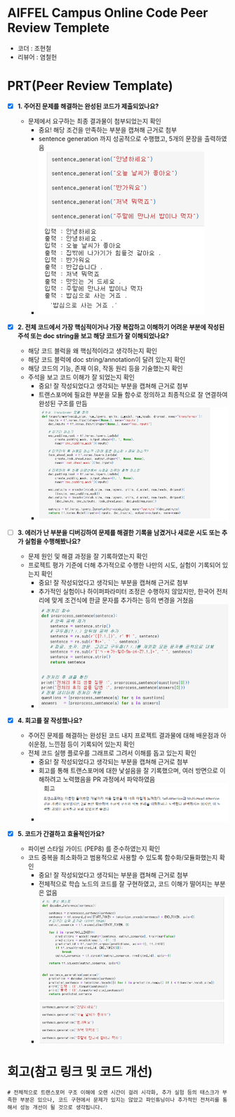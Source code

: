 # AIFFEL Campus Online Code Peer Review Templete
- 코더 : 조현철
- 리뷰어 : 염철헌


# PRT(Peer Review Template)
- [X]  **1. 주어진 문제를 해결하는 완성된 코드가 제출되었나요?**
    - 문제에서 요구하는 최종 결과물이 첨부되었는지 확인
        - 중요! 해당 조건을 만족하는 부분을 캡쳐해 근거로 첨부
        - sentence generation 까지 성공적으로 수행했고, 5개의 문장을 출력하였음
        - ![1](images/1.png)
    
- [X]  **2. 전체 코드에서 가장 핵심적이거나 가장 복잡하고 이해하기 어려운 부분에 작성된 
주석 또는 doc string을 보고 해당 코드가 잘 이해되었나요?**
    - 해당 코드 블럭을 왜 핵심적이라고 생각하는지 확인
    - 해당 코드 블럭에 doc string/annotation이 달려 있는지 확인
    - 해당 코드의 기능, 존재 이유, 작동 원리 등을 기술했는지 확인
    - 주석을 보고 코드 이해가 잘 되었는지 확인
        - 중요! 잘 작성되었다고 생각되는 부분을 캡쳐해 근거로 첨부
        - 트랜스포머에 필요한 부분을 모듈 함수로 정의하고 최종적으로 잘 연결하여 완성된 구조를 만듬
        - ![2](images/2.png)
        
- [ ]  **3. 에러가 난 부분을 디버깅하여 문제를 해결한 기록을 남겼거나
새로운 시도 또는 추가 실험을 수행해봤나요?**
    - 문제 원인 및 해결 과정을 잘 기록하였는지 확인
    - 프로젝트 평가 기준에 더해 추가적으로 수행한 나만의 시도, 
    실험이 기록되어 있는지 확인
        - 중요! 잘 작성되었다고 생각되는 부분을 캡쳐해 근거로 첨부
        - 추가적인 실험이나 하이퍼파라미터 조정은 수행하지 않았지만, 한국어 전처리에 맞게 조건식에 한글 문자를 추가하는 등의 변경을 거쳤음
        - ![3](images/3.png)
        
- [X]  **4. 회고를 잘 작성했나요?**
    - 주어진 문제를 해결하는 완성된 코드 내지 프로젝트 결과물에 대해
    배운점과 아쉬운점, 느낀점 등이 기록되어 있는지 확인
    - 전체 코드 실행 플로우를 그래프로 그려서 이해를 돕고 있는지 확인
        - 중요! 잘 작성되었다고 생각되는 부분을 캡쳐해 근거로 첨부
        - 회고를 통해 트랜스포머에 대한 낯설음을 잘 기록했으며, 여러 방면으로 이해하려고 노력했음을 PR 과정에서 파악하였음
        - ![4](images/4.png)
        
- [X]  **5. 코드가 간결하고 효율적인가요?**
    - 파이썬 스타일 가이드 (PEP8) 를 준수하였는지 확인
    - 코드 중복을 최소화하고 범용적으로 사용할 수 있도록 함수화/모듈화했는지 확인
        - 중요! 잘 작성되었다고 생각되는 부분을 캡쳐해 근거로 첨부
        - 전체적으로 학습 노드의 코드를 잘 구현하였고, 코드 이해가 떨어지는 부분은 없음
        - ![5](images/5.png)


# 회고(참고 링크 및 코드 개선)
```
# 전체적으로 트랜스포머 구조 이해에 오랜 시간이 걸려 시각화, 추가 실험 등의 태스크가 부족한 부분은 있으나, 코드 구현에서 문제가 있지는 않았고 파인튜닝이나 추가적인 전처리를 통해서 성능 개선이 될 것으로 생각됩니다.
```
